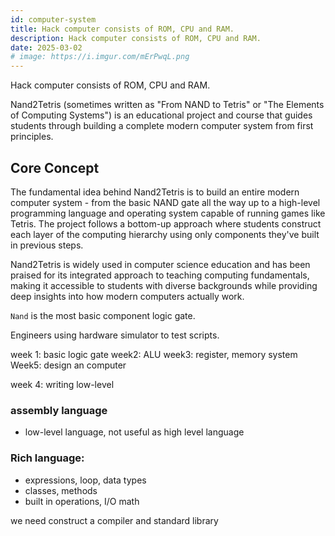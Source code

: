 ```yaml
---
id: computer-system
title: Hack computer consists of ROM, CPU and RAM.
description: Hack computer consists of ROM, CPU and RAM.
date: 2025-03-02
# image: https://i.imgur.com/mErPwqL.png
---
```



Hack computer consists of ROM, CPU and RAM.

Nand2Tetris (sometimes written as "From NAND to Tetris" or "The Elements of Computing Systems") is an educational project and course that guides students through building a complete modern computer system from first principles. 

## Core Concept

The fundamental idea behind Nand2Tetris is to build an entire modern computer system - from the basic NAND gate all the way up to a high-level programming language and operating system capable of running games like Tetris. The project follows a bottom-up approach where students construct each layer of the computing hierarchy using only components they've built in previous steps.

Nand2Tetris is widely used in computer science education and has been praised for its integrated approach to teaching computing fundamentals, making it accessible to students with diverse backgrounds while providing deep insights into how modern computers actually work.

`Nand` is the most basic component logic gate.

Engineers using hardware simulator to test scripts. 

week 1: basic logic gate
week2: ALU
week3: register, memory system
Week5: design an computer 

week 4: writing low-level 

### assembly language
- low-level language, not useful as high level language

### Rich language:
- expressions, loop, data types
- classes, methods
- built in operations, I/O math

we need construct a compiler and standard library 